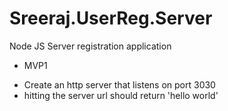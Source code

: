 # Sreeraj.UserReg.Server

Node JS Server registration application

- MVP1

* Create an http server that listens on port 3030
* hitting the server url should return 'hello world'
